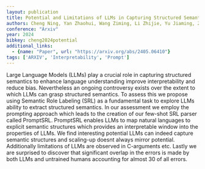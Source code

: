 ```yaml
---
layout: publication
title: Potential and Limitations of LLMs in Capturing Structured Semantics A Case Study on SRL
authors: Cheng Ning, Yan Zhaohui, Wang Ziming, Li Zhijie, Yu Jiaming, Zheng Zilong, Tu Kewei, Xu Jinan, Han Wenjuan
conference: "Arxiv"
year: 2024
bibkey: cheng2024potential
additional_links:
  - {name: "Paper", url: "https://arxiv.org/abs/2405.06410"}
tags: ['ARXIV', 'Interpretability', 'Prompt']
---
```

Large Language Models (LLMs) play a crucial role in capturing structured semantics to enhance language understanding improve interpretability and reduce bias. Nevertheless an ongoing controversy exists over the extent to which LLMs can grasp structured semantics. To assess this we propose using Semantic Role Labeling (SRL) as a fundamental task to explore LLMs ability to extract structured semantics. In our assessment we employ the prompting approach which leads to the creation of our few-shot SRL parser called PromptSRL. PromptSRL enables LLMs to map natural languages to explicit semantic structures which provides an interpretable window into the properties of LLMs. We find interesting potential LLMs can indeed capture semantic structures and scaling-up doesnt always mirror potential. Additionally limitations of LLMs are observed in C-arguments etc. Lastly we are surprised to discover that significant overlap in the errors is made by both LLMs and untrained humans accounting for almost 30 of all errors.

